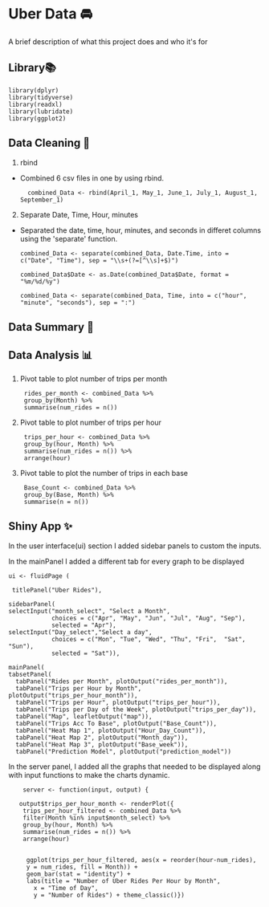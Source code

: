 
# Uber Data 🚘

A brief description of what this project does and who it's for


## Library📚
    library(dplyr)
    library(tidyverse)
    library(readxl)
    library(lubridate)
    library(ggplot2)

## Data Cleaning 🧼
1. rbind 
* Combined 6 csv files in one by using rbind. 


        combined_Data <- rbind(April_1, May_1, June_1, July_1, August_1, September_1)

2. Separate Date, Time, Hour, minutes 
* Separated the date, time, hour, minutes, and seconds in differet columns using the 'separate' function.
                                                                

      combined_Data <- separate(combined_Data, Date.Time, into = c("Date", "Time"), sep = "\\s+(?=[^\\s]+$)")  

      combined_Data$Date <- as.Date(combined_Data$Date, format = "%m/%d/%y")  
      
      combined_Data <- separate(combined_Data, Time, into = c("hour", "minute", "seconds"), sep = ":")                                               
## Data Summary 📝
## Data Analysis 📊
1. Pivot table to plot number of trips  per month 
    
        rides_per_month <- combined_Data %>%
        group_by(Month) %>%
        summarise(num_rides = n())
2. Pivot table to plot number of trips per hour 

        trips_per_hour <- combined_Data %>%
        group_by(hour, Month) %>%
        summarise(num_rides = n()) %>%
        arrange(hour)
3. Pivot table to plot the number of trips in each base 

        Base_Count <- combined_Data %>%
        group_by(Base, Month) %>%
        summarise(n = n())
## Shiny App ✨
In the user interface(ui) section I added sidebar panels to custom the inputs. 

In the mainPanel I added a different tab for every graph to be displayed 

    ui <- fluidPage (
  
     titlePanel("Uber Rides"),
  
    sidebarPanel(
    selectInput("month_select", "Select a Month",
                choices = c("Apr", "May", "Jun", "Jul", "Aug", "Sep"),
                selected = "Apr"),
    selectInput("Day_select","Select a day", 
                choices = c("Mon", "Tue", "Wed", "Thu", "Fri",  "Sat", "Sun"),
                selected = "Sat")),
  
    mainPanel(
    tabsetPanel(
      tabPanel("Rides per Month", plotOutput("rides_per_month")),
      tabPanel("Trips per Hour by Month", plotOutput("trips_per_hour_month")),
      tabPanel("Trips per Hour", plotOutput("trips_per_hour")),
      tabPanel("Trips per Day of the Week", plotOutput("trips_per_day")),
      tabPanel("Map", leafletOutput("map")),
      tabPanel("Trips Acc To Base", plotOutput("Base_Count")),
      tabPanel("Heat Map 1", plotOutput("Hour_Day_Count")),
      tabPanel("Heat Map 2", plotOutput("Month_day")),
      tabPanel("Heat Map 3", plotOutput("Base_week")), 
      tabPanel("Prediction Model", plotOutput("prediction_model"))
   
   In the server panel, I added all the graphs that needed to be displayed along with input functions to make the charts dynamic. 
        
        server <- function(input, output) {
           
       output$trips_per_hour_month <- renderPlot({
        trips_per_hour_filtered <- combined_Data %>%
        filter(Month %in% input$month_select) %>%
        group_by(hour, Month) %>%
        summarise(num_rides = n()) %>%
        arrange(hour)
    
 
         ggplot(trips_per_hour_filtered, aes(x = reorder(hour-num_rides), 
         y = num_rides, fill = Month)) +
         geom_bar(stat = "identity") +
         labs(title = "Number of Uber Rides Per Hour by Month",
           x = "Time of Day",
           y = "Number of Rides") + theme_classic()})
  
